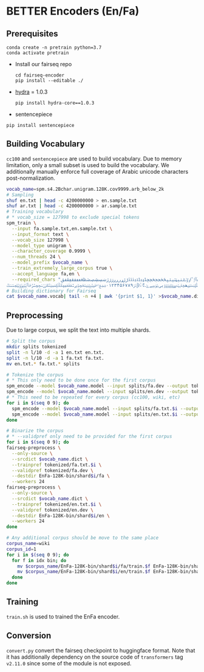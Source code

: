 # BETTER Encoders (En/Fa)

## Prerequisites
```
conda create -n pretrain python=3.7
conda activate pretrain
```
* Install our fairseq repo
  ```
  cd fairseq-encoder
  pip install --editable ./
  ```
* [hydra](https://github.com/facebookresearch/hydra) = 1.0.3
  ```
  pip install hydra-core==1.0.3
  ```
 * sentencepiece
  ```
  pip install sentencepiece
  ```
  
## Building Vocabulary

`cc100` and `sentencepiece` are used to build vocabulary. Due to memory limitation, only a small subset is used to build the vocabulary. We additionally manually enforce full coverage of Arabic unicode characters post-normalization.

```bash
vocab_name=spm.s4.2Bchar.unigram.128K.cov9999.arb_below_2k
# Sampling
shuf en.txt | head -c 4200000000 > en.sample.txt
shuf ar.txt | head -c 4200000000 > ar.sample.txt
# Training vocabulary
# * vocab_size = 127998 to exclude special tokens
spm_train \
  --input fa.sample.txt,en.sample.txt \
  --input_format text \
  --vocab_size 127998 \
  --model_type unigram \
  --character_coverage 0.9999 \
  --num_threads 24 \
  --model_prefix $vocab_name \
  --train_extremely_large_corpus true \
  --accept_language fa,en \
  --required_chars "؀؁؂؃؄؅؆؇؈؉؊،؍؎؏ؘؙؚؐؑؒؖؗ؛؞؟ؠءآأؤإئابةتثجحخدذرزسشصضطظعغػؼؽؾؿـفقكلمنهوىيًٌٍٟٓٔٗ٠١٢٣٤٥٦٧٨٩٪٫٬٭ٮٯٰٱٲٳٴٵٶٷٸٹٺٻټٽپٿڀځڂڃڄڅچڇڈډڊڋڌڍڎڏڐڑڒړڔڕږڗژڙښڛڜڝڞڟڠڡڢڣڤڥڦڧڨ
ڨکڪګڬڭڮگڰڱڲڳڴڵڶڷڸڹںڻڼڽھڿۀہۂۃۄۅۆۇۈۉۊۋیۍێۏېۑےۓ۔ەۖۗۘۥۦۧۨ۩۪ۭ۫ۮۯ۰۱۲۳۴۵۶۷۸۹ۺۻۼ۽۾ۿݐݑݒݓݔݕݖݗݘݙݚݛݜݝݞݟݠݡݢݣݤݥݦݧݨݩݪݫݬݭݮݯݰݱݲݳݴݵݶݷݸݹݺݻݼݽݾݿ"
# Building dictionary for Fairseq
cat $vocab_name.vocab| tail -n +4 | awk '{print $1, 1}' >$vocab_name.dict
```

## Preprocessing

Due to large corpus, we split the text into multiple shards.

```bash
# Split the corpus
mkdir splits tokenized
split -n l/10 -d -a 1 en.txt en.txt.
split -n l/10 -d -a 1 fa.txt fa.txt.
mv en.txt.* fa.txt.* splits

# Tokenize the corpus
# * This only need to be done once for the first corpus
spm_encode --model $vocab_name.model --input splits/fa.dev --output tokenized/fa.dev
spm_encode --model $vocab_name.model --input splits/en.dev --output tokenized/en.dev
# * This need to be repeated for every corpus (cc100, wiki, etc)
for i in $(seq 0 9); do
  spm_encode --model $vocab_name.model --input splits/fa.txt.$i --output tokenized/fa.txt.$i
  spm_encode --model $vocab_name.model --input splits/en.txt.$i --output tokenized/en.txt.$i
done

# Binarize the corpus
# * --validpref only need to be provided for the first corpus
for i in $(seq 0 9); do
fairseq-preprocess \
  --only-source \
  --srcdict $vocab_name.dict \
  --trainpref tokenized/fa.txt.$i \
  --validpref tokenized/fa.dev \
  --destdir EnFa-128K-bin/shard$i/fa \
  --workers 24
fairseq-preprocess \
  --only-source \
  --srcdict $vocab_name.dict \
  --trainpref tokenized/en.txt.$i \
  --validpref tokenized/en.dev \
  --destdir EnFa-128K-bin/shard$i/en \
  --workers 24
done

# Any additional corpus should be move to the same place
corpus_name=wiki
corpus_id=1
for i in $(seq 0 9); do
  for f in idx bin; do
    mv $corpus_name/EnFa-128K-bin/shard$i/fa/train.$f EnFa-128K-bin/shard$i/fa/train$corpus_id.$f
    mv $corpus_name/EnFa-128K-bin/shard$i/en/train.$f EnFa-128K-bin/shard$i/en/train$corpus_id.$f
  done
done
```


## Training

`train.sh` is used to trained the EnFa encoder.

## Conversion

`convert.py` convert the fairseq checkpoint to huggingface format. Note that it has additionally dependency on the source code of `transformers` tag `v2.11.0` since some of the module is not exposed.
